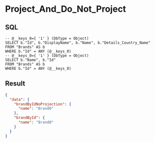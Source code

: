 # Project_And_Do_Not_Project

## SQL

```text
-- @__keys_0={ '1' } (DbType = Object)
SELECT b."Id", b."DisplayName", b."Name", b."Details_Country_Name"
FROM "Brands" AS b
WHERE b."Id" = ANY (@__keys_0)
-- @__keys_0={ '1' } (DbType = Object)
SELECT b."Name", b."Id"
FROM "Brands" AS b
WHERE b."Id" = ANY (@__keys_0)
```

## Result

```json
{
  "data": {
    "brandByIdNoProjection": {
      "name": "Brand0"
    },
    "brandById": {
      "name": "Brand0"
    }
  }
}
```

